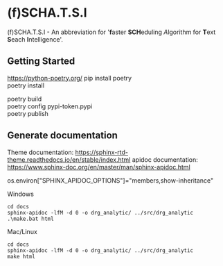 # (f)SCHA.T.S.I

(f)SCHA.T.S.I - An abbreviation for '**f**aster **SCH**eduling *A*lgorithm for **T**ext **S**each **I**ntelligence'.


## Getting Started
https://python-poetry.org/
pip install poetry  
poetry install  



poetry build  
poetry config pypi-token.pypi <token>  
poetry publish  


Generate documentation
----------------------

Theme documentation: https://sphinx-rtd-theme.readthedocs.io/en/stable/index.html
apidoc documentation: https://www.sphinx-doc.org/en/master/man/sphinx-apidoc.html


os.environ["SPHINX_APIDOC_OPTIONS"]="members,show-inheritance"

Windows

```shell
cd docs
sphinx-apidoc -lfM -d 0 -o drg_analytic/ ../src/drg_analytic
.\make.bat html
```

Mac/Linux

```shell
cd docs
sphinx-apidoc -lfM -d 0 -o drg_analytic/ ../src/drg_analytic
make html
```
